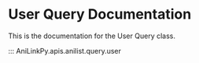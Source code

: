 # User Query Documentation

This is the documentation for the User Query class.

::: AniLinkPy.apis.anilist.query.user